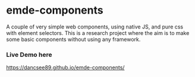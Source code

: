 # emde-components
A couple of very simple web components, using native JS, and pure css with element selectors. This is a research project where the aim is to make some basic components without using any framework.
### Live Demo here
<a href="https://dancsee89.github.io/emde-components/" target="_blank">https://dancsee89.github.io/emde-components/</a>